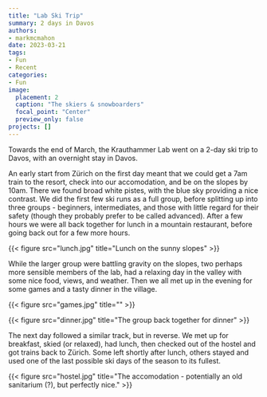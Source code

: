 ```yaml
---
title: "Lab Ski Trip"
summary: 2 days in Davos 
authors: 
- markmcmahon
date: 2023-03-21
tags: 
- Fun
- Recent
categories:
- Fun
image:
  placement: 2
  caption: "The skiers & snowboarders"
  focal_point: "Center"
  preview_only: false
projects: []
---
```


Towards the end of March, the Krauthammer Lab went on a 2-day ski trip to Davos, with an overnight stay in Davos. 

An early start from Zürich on the first day meant that we could get a 7am train to the resort, check into our accomodation, and be on the slopes by 10am. There we found broad white pistes, with the blue sky providing a nice contrast. We did the first few ski runs as a full group, before splitting up into three groups - beginners, intermediates, and those with little regard for their safety (though they probably prefer to be called advanced). After a few hours we were all back together for lunch in a mountain restaurant, before going back out for a few more hours. 

{{< figure src="lunch.jpg" title="Lunch on the sunny slopes" >}}


While the larger group were battling gravity on the slopes, two perhaps more sensible members of the lab, had a relaxing day in the valley with some nice food, views, and weather. Then we all met up in the evening for some games and a tasty dinner in the village.

{{< figure src="games.jpg" title="" >}}

{{< figure src="dinner.jpg" title="The group back together for dinner" >}}


The next day followed a similar track, but in reverse. We met up for breakfast, skied (or relaxed), had lunch, then checked out of the hostel and got trains back to Zürich. Some left shortly after lunch, others stayed and used one of the last possible ski days of the season to its fullest.  



{{< figure src="hostel.jpg" title="The accomodation - potentially an old sanitarium (?), but perfectly nice." >}}




